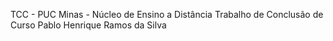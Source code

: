 TCC - PUC Minas - Núcleo de Ensino a Distância
Trabalho de Conclusão de Curso
Pablo Henrique Ramos da Silva
